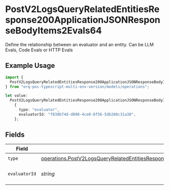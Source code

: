 # PostV2LogsQueryRelatedEntitiesResponse200ApplicationJSONResponseBodyItems2Evals64

Define the relationship between an evaluator and an entity. Can be LLM Evals, Code Evals or HTTP Evals

## Example Usage

```typescript
import {
  PostV2LogsQueryRelatedEntitiesResponse200ApplicationJSONResponseBodyItems2Evals64,
} from "orq-poc-typescript-multi-env-version/models/operations";

let value:
  PostV2LogsQueryRelatedEntitiesResponse200ApplicationJSONResponseBodyItems2Evals64 =
    {
      type: "evaluator",
      evaluatorId: "f838b74d-d898-4ce0-8f56-5db260c31a38",
    };
```

## Fields

| Field                                                                                                                                                                                                                | Type                                                                                                                                                                                                                 | Required                                                                                                                                                                                                             | Description                                                                                                                                                                                                          |
| -------------------------------------------------------------------------------------------------------------------------------------------------------------------------------------------------------------------- | -------------------------------------------------------------------------------------------------------------------------------------------------------------------------------------------------------------------- | -------------------------------------------------------------------------------------------------------------------------------------------------------------------------------------------------------------------- | -------------------------------------------------------------------------------------------------------------------------------------------------------------------------------------------------------------------- |
| `type`                                                                                                                                                                                                               | [operations.PostV2LogsQueryRelatedEntitiesResponse200ApplicationJSONResponseBodyItems2Evals64Type](../../models/operations/postv2logsqueryrelatedentitiesresponse200applicationjsonresponsebodyitems2evals64type.md) | :heavy_check_mark:                                                                                                                                                                                                   | N/A                                                                                                                                                                                                                  |
| `evaluatorId`                                                                                                                                                                                                        | *string*                                                                                                                                                                                                             | :heavy_check_mark:                                                                                                                                                                                                   | The id of the resource                                                                                                                                                                                               |